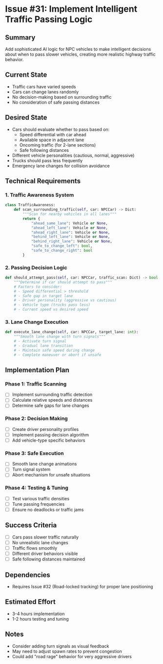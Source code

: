 # Issue #31: Implement Intelligent Traffic Passing Logic

## Summary
Add sophisticated AI logic for NPC vehicles to make intelligent decisions about when to pass slower vehicles, creating more realistic highway traffic behavior.

## Current State
- Traffic cars have varied speeds
- Cars can change lanes randomly
- No decision-making based on surrounding traffic
- No consideration of safe passing distances

## Desired State
- Cars should evaluate whether to pass based on:
  - Speed differential with car ahead
  - Available space in adjacent lane
  - Oncoming traffic (for 2-lane sections)
  - Safe following distances
- Different vehicle personalities (cautious, normal, aggressive)
- Trucks should pass less frequently
- Emergency lane changes for collision avoidance

## Technical Requirements

### 1. Traffic Awareness System
```python
class TrafficAwareness:
    def scan_surrounding_traffic(self, car: NPCCar) -> Dict:
        """Scan for nearby vehicles in all lanes"""
        return {
            "ahead_same_lane": Vehicle or None,
            "ahead_left_lane": Vehicle or None,
            "ahead_right_lane": Vehicle or None,
            "behind_left_lane": Vehicle or None,
            "behind_right_lane": Vehicle or None,
            "safe_to_change_left": bool,
            "safe_to_change_right": bool
        }
```

### 2. Passing Decision Logic
```python
def should_attempt_pass(self, car: NPCCar, traffic_scan: Dict) -> bool:
    """Determine if car should attempt to pass"""
    # Factors to consider:
    # - Speed differential > threshold
    # - Safe gap in target lane
    # - Driver personality (aggressive vs cautious)
    # - Vehicle type (trucks pass less)
    # - Current speed vs desired speed
```

### 3. Lane Change Execution
```python
def execute_lane_change(self, car: NPCCar, target_lane: int):
    """Smooth lane change with turn signals"""
    # - Activate turn signal
    # - Gradual lane transition
    # - Maintain safe speed during change
    # - Complete maneuver or abort if unsafe
```

## Implementation Plan

### Phase 1: Traffic Scanning
- [ ] Implement surrounding traffic detection
- [ ] Calculate relative speeds and distances
- [ ] Determine safe gaps for lane changes

### Phase 2: Decision Making
- [ ] Create driver personality profiles
- [ ] Implement passing decision algorithm
- [ ] Add vehicle-type specific behaviors

### Phase 3: Safe Execution
- [ ] Smooth lane change animations
- [ ] Turn signal system
- [ ] Abort mechanism for unsafe situations

### Phase 4: Testing & Tuning
- [ ] Test various traffic densities
- [ ] Tune passing frequencies
- [ ] Ensure no deadlocks or traffic jams

## Success Criteria
- [ ] Cars pass slower traffic naturally
- [ ] No unrealistic lane changes
- [ ] Traffic flows smoothly
- [ ] Different driver behaviors visible
- [ ] Safe following distances maintained

## Dependencies
- Requires Issue #32 (Road-locked tracking) for proper lane positioning

## Estimated Effort
- 3-4 hours implementation
- 1-2 hours testing and tuning

## Notes
- Consider adding turn signals as visual feedback
- May need to adjust spawn rates to prevent congestion
- Could add "road rage" behavior for very aggressive drivers